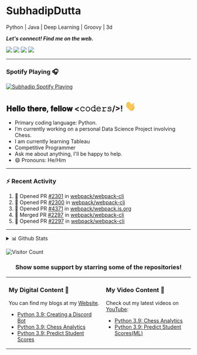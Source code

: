 # SubhadipDutta
Python | Java | Deep Learning | Groovy | 3d

  <b><i>Let's connect! Find me on the web.</i></b>

[<img height="30" src="https://img.shields.io/badge/twitter-%231DA1F2.svg?&style=for-the-badge&logo=twitter&logoColor=white" />][twitter]
[<img height="30" src = "https://img.shields.io/badge/Youtube-%23E4405F.svg?&style=for-the-badge&logo=Youtube&logoColor=white">][Youtube] 
[<img height="30" src="https://img.shields.io/badge/Hashnode-%230077B5.svg?&style=for-the-badge&logo=Hashnode&logoColor=white" />][Hashnode]
[<img height="30" src="https://img.shields.io/badge/linkedin-blue.svg?&style=for-the-badge&logo=linkedin&logoColor=white" />][LinkedIn]
<br />
<hr />

### Spotify Playing 🎧

[<img src="https://spotify-now-playing-smoky.vercel.app/api/spotify-playing" alt="Subhadip Spotify Playing" width="350" />](https://open.spotify.com/user/31bujhbxsfwx35z6fux34cyma5e4)

<h2> 𝐇𝐞𝐥𝐥𝐨 𝐭𝐡𝐞𝐫𝐞, 𝐟𝐞𝐥𝐥𝐨𝐰 <𝚌𝚘𝚍𝚎𝚛𝚜/>! <img src="https://raw.githubusercontent.com/ABSphreak/ABSphreak/master/gifs/Hi.gif" width="30px"></h2>
<!-- Namaste 🙏 -->
<!--<img align="right" height="270px" alt="GIF" src="https://i.pinimg.com/originals/e4/26/70/e426702edf874b181aced1e2fa5c6cde.gif" /> -->
 
* Primary coding language: Python.
* I’m currently working on a personal Data Science Project involving Chess.
* I am currently learning Tableau
* Competitive Programmer 
* Ask me about anything, I'll be happy to help.
* 😄 Pronouns: He/Him

---

### :zap: Recent Activity

<!--START_SECTION:activity-->
1. 💪 Opened PR [#2301](https://github.com/webpack/webpack-cli/pull/2301) in [webpack/webpack-cli](https://github.com/webpack/webpack-cli)
2. 💪 Opened PR [#2300](https://github.com/webpack/webpack-cli/pull/2300) in [webpack/webpack-cli](https://github.com/webpack/webpack-cli)
3. 💪 Opened PR [#4371](https://github.com/webpack/webpack.js.org/pull/4371) in [webpack/webpack.js.org](https://github.com/webpack/webpack.js.org)
4. 🎉 Merged PR [#2297](https://github.com/webpack/webpack-cli/pull/2297) in [webpack/webpack-cli](https://github.com/webpack/webpack-cli)
5. 💪 Opened PR [#2297](https://github.com/webpack/webpack-cli/pull/2297) in [webpack/webpack-cli](https://github.com/webpack/webpack-cli)
<!--END_SECTION:activity-->

---

<table><tr><td valign="top" width="50%">

### My Digital Content 🌱
You can find my blogs at my [Website](https://hashnode.com/@SubhadipDutta).
- [Python 3.9: Creating a Discord Bot](https://www.linkedin.com/feed/update/urn:li:activity:6748267875565469696/)
- [Python 3.9: Chess Analytics](https://www.linkedin.com/pulse/chess-analytics-basics-subhadip-dutta/)
- [Python 3.9: Predict Student Scores](https://github.com/SubhadipGitHub/PredictionStudentScore)
</td>
<td valign="top" width="45%">

### My Video Content 🌱
Check out my latest videos on [YouTube](https://www.youtube.com/watch?v=fjsZefITr-A&list=PLeGwOlhdV2ZyKFEHnuzpGqJmBk4L2kpyO):
- [Python 3.9: Chess Analytics](https://www.youtube.com/watch?v=jt4Y-WBrqeE&t=57s)
- [Python 3.9: Predict Student Scores(ML)](https://www.youtube.com/watch?v=fjsZefITr-A&t=10s)
</td>

 <details>
<summary>📊 Github Stats</summary>

<p align="center"> <img src="https://github-readme-stats.vercel.app/api?username=SubhadipGitHub&show_icons=true&theme=gotham" alt="Subhadip Dutta | Stats" />

</details>


 ![Visitor Count](https://profile-counter.glitch.me/{SubhadipGitHub}/count.svg)
 
 
<h3 align="center">Show some support by starring some of the repositories!</h3>

[twitter]: https://twitter.com/SUBHADIP_21
[youtube]: https://www.youtube.com/channel/UC6m7b8JYsHZEswhRcqFA2pw
[Hashnode]: https://hashnode.com/@SubhadipDutta
[linkedin]: https://www.linkedin.com/in/subhadip1993/


